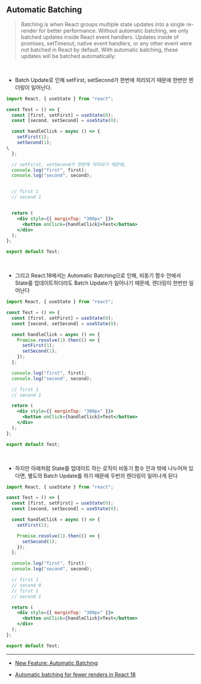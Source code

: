 ## Automatic Batching

> Batching is when React groups multiple state updates into a single re-render for better performance. Without automatic batching, we only batched updates inside React event handlers. Updates inside of promises, setTimeout, native event handlers, or any other event were not batched in React by default. With automatic batching, these updates will be batched automatically:

<br/>

- Batch Update로 인해 setFirst, setSecond가 한번에 처리되기 때문에 한번만 렌더링이 일어난다.

```jsx
import React, { useState } from "react";

const Test = () => {
  const [first, setFirst] = useState(0);
  const [second, setSecond] = useState(0);

  const handleClick = async () => {
    setFirst(1);
    setSecond(1);
\
  };

  // setFirst, setSecond가 한번에 처리되기 때문에,
  console.log("first", first);
  console.log("second", second);


  // first 1
  // second 1


  return (
    <div style={{ marginTop: "300px" }}>
      <button onClick={handleClick}>Test</button>
    </div>
  );
};

export default Test;
```

<br/>

- 그리고 React.18에서는 Automatic Batching으로 인해, 비동기 함수 안에서 State를 업데이트하더라도 Batch Update가 일어나기 때문에, 렌더링이 한번만 일어난다

```jsx
import React, { useState } from "react";

const Test = () => {
  const [first, setFirst] = useState(0);
  const [second, setSecond] = useState(0);

  const handleClick = async () => {
    Promise.resolve(1).then(() => {
      setFirst(1);
      setSecond(1);
    });
  };

  console.log("first", first);
  console.log("second", second);

  // first 1
  // second 1

  return (
    <div style={{ marginTop: "300px" }}>
      <button onClick={handleClick}>Test</button>
    </div>
  );
};

export default Test;
```

<br/>

- 하지만 아래처럼 State를 업데이트 하는 로직이 비동기 함수 안과 밖에 나누어져 있다면, 별도의 Batch Update를 하기 때문에 두번의 렌더링이 일어나게 된다

```jsx
import React, { useState } from "react";

const Test = () => {
  const [first, setFirst] = useState(0);
  const [second, setSecond] = useState(0);

  const handleClick = async () => {
    setFirst(1);

    Promise.resolve(1).then(() => {
      setSecond(1);
    });
  };

  console.log("first", first);
  console.log("second", second);

  // first 1
  // second 0
  // first 1
  // second 1

  return (
    <div style={{ marginTop: "300px" }}>
      <button onClick={handleClick}>Test</button>
    </div>
  );
};

export default Test;
```

---

- [New Feature: Automatic Batching ](https://react.dev/blog/2022/03/29/react-v18#new-feature-automatic-batching)

- [Automatic batching for fewer renders in React 18](https://github.com/reactwg/react-18/discussions/21)

